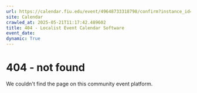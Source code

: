 ```yaml
---
url: https://calendar.fiu.edu/event/49648733318798/confirm?instance_id=49648733319823&return=https%3A%2F%2Fcalendar.fiu.edu%2Fcalendar%3Fevent_types%255B%255D%3D36918157286658
site: Calendar
crawled_at: 2025-05-21T11:17:42.489602
title: 404 - Localist Event Calendar Software
event_date: 
dynamic: True
---
```


# 404 - not found
We couldn't find the page on this community event platform.
